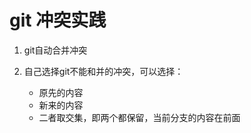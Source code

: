 # git 冲突实践

1. git自动合并冲突

2. 自己选择git不能和并的冲突，可以选择：
   
   - 原先的内容
   - 新来的内容
   - 二者取交集，即两个都保留，当前分支的内容在前面

